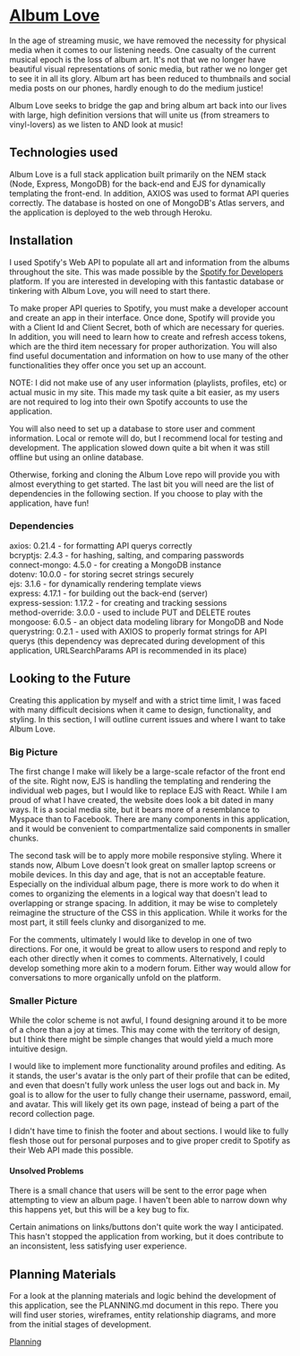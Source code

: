 # <a href="https://album-love.herokuapp.com/">Album Love</a>

In the age of streaming music, we have removed the necessity for physical media when it comes to our listening needs. One casualty of the current musical epoch is the loss of album art. It's not that we no longer have beautiful visual representations of sonic media, but rather we no longer get to see it in all its glory. Album art has been reduced to thumbnails and social media posts on our phones, hardly enough to do the medium justice! 

Album Love seeks to bridge the gap and bring album art back into our lives with large, high definition versions that will unite us (from streamers to vinyl-lovers) as we listen to AND look at music!

## Technologies used

Album Love is a full stack application built primarily on the NEM stack (Node, Express, MongoDB) for the back-end and EJS for dynamically templating the front-end. In addition, AXIOS was used to format API queries correctly. The database is hosted on one of MongoDB's Atlas servers, and the application is deployed to the web through Heroku.

## Installation

I used Spotify's Web API to populate all art and information from the albums throughout the site. This was made possible by the <a href="https://developer.spotify.com/">Spotify for Developers</a> platform. If you are interested in developing with this fantastic database or tinkering with Album Love, you will need to start there.

To make proper API queries to Spotify, you must make a developer account and create an app in their interface. Once done, Spotify will provide you with a Client Id and Client Secret, both of which are necessary for queries. In addition, you will need to learn how to create and refresh access tokens, which are the third item necessary for proper authorization. You will also find useful documentation and information on how to use many of the other functionalities they offer once you set up an account. 

NOTE: I did not make use of any user information (playlists, profiles, etc) or actual music in my site. This made my task quite a bit easier, as my users are not required to log into their own Spotify accounts to use the application.

You will also need to set up a database to store user and comment information. Local or remote will do, but I recommend local for testing and development. The application slowed down quite a bit when it was still offline but using an online database.

Otherwise, forking and cloning the Album Love repo will provide you with almost everything to get started. The last bit you will need are the list of dependencies in the following section. If you choose to play with the application, have fun! 

### Dependencies

axios: 0.21.4 - for formatting API querys correctly <br>
bcryptjs: 2.4.3 - for hashing, salting, and comparing passwords <br>
connect-mongo: 4.5.0 - for creating a MongoDB instance <br>
dotenv: 10.0.0 - for storing secret strings securely <br>
ejs: 3.1.6 - for dynamically rendering template views <br>
express: 4.17.1 - for building out the back-end (server) <br>
express-session: 1.17.2 - for creating and tracking sessions <br>
method-override: 3.0.0 - used to include PUT and DELETE routes <br>
mongoose: 6.0.5 - an object data modeling library for MongoDB and Node <br>
querystring: 0.2.1 - used with AXIOS to properly format strings for API querys (this dependency was deprecated during development of this application, URLSearchParams API is recommended in its place)

## Looking to the Future

Creating this application by myself and with a strict time limit, I was faced with many difficult decisions when it came to design, functionality, and styling. In this section, I will outline current issues and where I want to take Album Love.

### Big Picture

The first change I make will likely be a large-scale refactor of the front end of the site. Right now, EJS is handling the templating and rendering the individual web pages, but I would like to replace EJS with React. While I am proud of what I have created, the website does look a bit dated in many ways. It is a social media site, but it bears more of a resemblance to Myspace than to Facebook. There are many components in this application, and it would be convenient to compartmentalize said components in smaller chunks.

The second task will be to apply more mobile responsive styling. Where it stands now, Album Love doesn't look great on smaller laptop screens or mobile devices. In this day and age, that is not an acceptable feature. Especially on the individual album page, there is more work to do when it comes to organizing the elements in a logical way that doesn't lead to overlapping or strange spacing. In addition, it may be wise to completely reimagine the structure of the CSS in this application. While it works for the most part, it still feels clunky and disorganized to me. 

For the comments, ultimately I would like to develop in one of two directions. For one, it would be great to allow users to respond and reply to each other directly when it comes to comments. Alternatively, I could develop something more akin to a modern forum. Either way would allow for conversations to more organically unfold on the platform.

### Smaller Picture

While the color scheme is not awful, I found designing around it to be more of a chore than a joy at times. This may come with the territory of design, but I think there might be simple changes that would yield a much more intuitive design. 

I would like to implement more functionality around profiles and editing. As it stands, the user's avatar is the only part of their profile that can be edited, and even that doesn't fully work unless the user logs out and back in. My goal is to allow for the user to fully change their username, password, email, and avatar. This will likely get its own page, instead of being a part of the record collection page.

I didn't have time to finish the footer and about sections. I would like to fully flesh those out for personal purposes and to give proper credit to Spotify as their Web API made this possible.

#### Unsolved Problems

There is a small chance that users will be sent to the error page when attempting to view an album page. I haven't been able to narrow down why this happens yet, but this will be a key bug to fix.

Certain animations on links/buttons don't quite work the way I anticipated. This hasn't stopped the application from working, but it does contribute to an inconsistent, less satisfying user experience.

## Planning Materials

For a look at the planning materials and logic behind the development of this application, see the PLANNING.md document in this repo. There you will find user stories, wireframes, entity relationship diagrams, and more from the initial stages of development. 

<a href="https://github.com/LAsoul88/Album_Love/blob/court/PLANNING.md">Planning</a>
